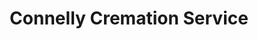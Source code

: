 ---
title: "Connelly Cremation Service"
url: /middle-river/connelly-cremation-service/
shop: funeral directors
---